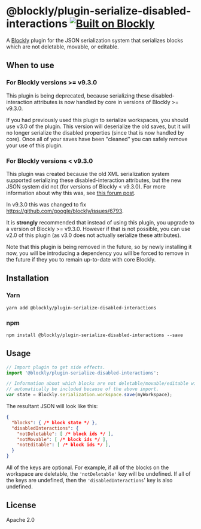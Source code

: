 # @blockly/plugin-serialize-disabled-interactions [![Built on Blockly](https://tinyurl.com/built-on-blockly)](https://github.com/google/blockly)

A [Blockly](https://www.npmjs.com/package/blockly) plugin for the JSON
serialization system that serializes blocks which are not deletable,
movable, or editable.

## When to use

### For Blockly versions >= v9.3.0

This plugin is being deprecated, because serializing these disabled-interaction
attributes is now handled by core in versions of Blockly >= v9.3.0.

If you had previously used this plugin to serialize workspaces, you should use
v3.0 of the plugin. This version will deserialize the old saves, but it will no
longer serialize the disabled properties (since that is now handled by core).
Once all  of your saves have been "cleaned" you can safely remove your use of
this plugin.

### For Blockly versions < v9.3.0

This plugin was created because the old XML serialization system supported
serializing these disabled-interaction attributes, but the new JSON system did
not (for versions of Blockly < v9.3.0). For more information about why this
was, see [this forum post](https://groups.google.com/g/blockly/c/eP9PXVfCaHs/m/S4rPmwnTAQAJ).

In v9.3.0 this was changed to fix https://github.com/google/blockly/issues/6793.

It is **strongly** recommended that instead of using this plugin, you upgrade
to a version of Blockly >= v9.3.0. However if that is not possible, you can use
v2.0 of this plugin (as v3.0 does not actually serialize these attributes).

Note that this plugin is being removed in the future, so by newly installing it
now, you will be introducing a dependency you will be forced to remove in the
future if they you to remain up-to-date with core Blockly.

## Installation

### Yarn
```
yarn add @blockly/plugin-serialize-disabled-interactions
```

### npm
```
npm install @blockly/plugin-serialize-disabled-interactions --save
```

## Usage

```js
// Import plugin to get side effects.
import '@blockly/plugin-serialize-disabled-interactions';

// Information about which blocks are not deletable/movable/editable will
// automatically be included because of the above import.
var state = Blockly.serialization.workspace.save(myWorkspace);
```

The resultant JSON will look like this:
```json
{
  "blocks": { /* block state */ },
  "disabledInteractions": {
    "notDeletable": [ /* block ids */ ],
    "notMovable": [ /* block ids */ ],
    "notEditable": [ /* block ids */ ],
  }
}
```

All of the keys are optional. For example, if all of the blocks on the workspace
are deletable, the `'notDeletable'` key will be undefined. If all of the keys
are undefined, then the `'disabledInteractions`' key is also undefined.

## License
Apache 2.0
